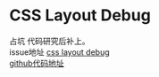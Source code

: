 # CSS Layout Debug

占坑 代码研究后补上。  
issue地址 [css layout debug](https://github.com/ccforward/cc/issues/3)  
[github代码地址](https://gist.github.com/addyosmani/fd3999ea7fce242756b1)